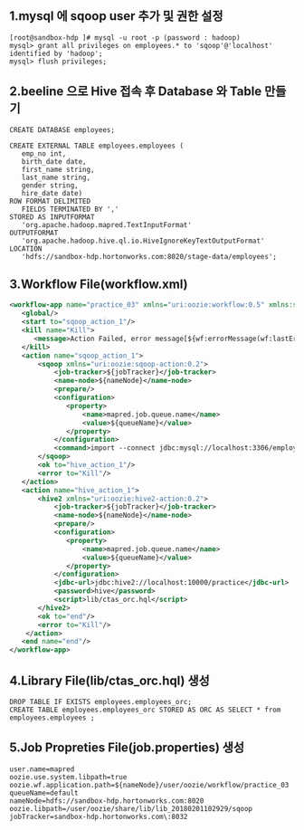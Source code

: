 1.mysql 에 sqoop user 추가 및 권한 설정
----------------------------------------------------------------------------------------------------------------------------
<pre><code>[root@sandbox-hdp ]# mysql -u root -p (password : hadoop)
mysql> grant all privileges on employees.* to 'sqoop'@'localhost' identified by 'hadoop';
mysql> flush privileges;
</code></pre>

2.beeline 으로 Hive 접속 후 Database 와 Table 만들기
----------------------------------------------------------------------------------------------------------------------------
<pre><code>CREATE DATABASE employees;

CREATE EXTERNAL TABLE employees.employees (
   emp_no int,
   birth_date date,
   first_name string,
   last_name string,
   gender string,
   hire_date date)
ROW FORMAT DELIMITED
   FIELDS TERMINATED BY ','
STORED AS INPUTFORMAT
   'org.apache.hadoop.mapred.TextInputFormat'
OUTPUTFORMAT
   'org.apache.hadoop.hive.ql.io.HiveIgnoreKeyTextOutputFormat'
LOCATION
   'hdfs://sandbox-hdp.hortonworks.com:8020/stage-data/employees';
</code></pre>

3.Workflow File(workflow.xml) 
----------------------------------------------------------------------------------------------------------------------------
```xml
<workflow-app name="practice_03" xmlns="uri:oozie:workflow:0.5" xmlns:sla="uri:oozie:sla:0.2">
   <global/>
   <start to="sqoop_action_1"/>
   <kill name="Kill">
      <message>Action Failed, error message[${wf:errorMessage(wf:lastErrorNode())}]</message>
   </kill>
   <action name="sqoop_action_1">
       <sqoop xmlns="uri:oozie:sqoop-action:0.2">
           <job-tracker>${jobTracker}</job-tracker>
           <name-node>${nameNode}</name-node>
           <prepare/>
           <configuration>
              <property>
                  <name>mapred.job.queue.name</name>
                  <value>${queueName}</value>
              </property>
           </configuration>
           <command>import --connect jdbc:mysql://localhost:3306/employees --driver com.mysql.jdbc.Driver --username sqoop --password hadoop --table employees --target-dir /stage-data/employees --split-by 1 --delete-target-dir</command>
       </sqoop>
       <ok to="hive_action_1"/>
       <error to="Kill"/>
   </action>
   <action name="hive_action_1">
       <hive2 xmlns="uri:oozie:hive2-action:0.2">
           <job-tracker>${jobTracker}</job-tracker>
           <name-node>${nameNode}</name-node>
           <prepare/>
           <configuration>
              <property>
                  <name>mapred.job.queue.name</name>
                  <value>${queueName}</value>
              </property>
           </configuration>
           <jdbc-url>jdbc:hive2://localhost:10000/practice</jdbc-url>
           <password>hive</password>
           <script>lib/ctas_orc.hql</script>
       </hive2>
       <ok to="end"/>
       <error to="Kill"/>
    </action>
   <end name="end"/>
</workflow-app>
```

4.Library File(lib/ctas_orc.hql) 생성
----------------------------------------------------------------------------------------------------------------------------
<pre><code>DROP TABLE IF EXISTS employees.employees_orc;
CREATE TABLE employees.employees_orc STORED AS ORC AS SELECT * from employees.employees ;
</code></pre>


5.Job Propreties File(job.properties) 생성
----------------------------------------------------------------------------------------------------------------------------
<pre><code>user.name=mapred
oozie.use.system.libpath=true
oozie.wf.application.path=${nameNode}/user/oozie/workflow/practice_03
queueName=default
nameNode=hdfs://sandbox-hdp.hortonworks.com:8020
oozie.libpath=/user/oozie/share/lib/lib_20180201102929/sqoop
jobTracker=sandbox-hdp.hortonworks.com\:8032
</code></pre>
